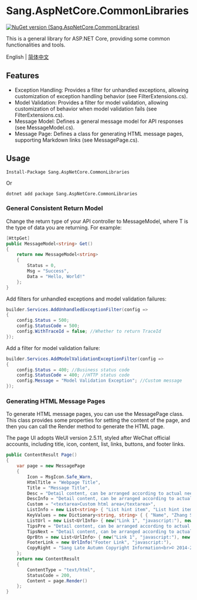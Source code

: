 ﻿# Sang.AspNetCore.CommonLibraries

[![NuGet version (Sang.AspNetCore.CommonLibraries)](https://img.shields.io/nuget/v/Sang.AspNetCore.CommonLibraries.svg?style=flat-square)](https://www.nuget.org/packages/Sang.AspNetCore.CommonLibraries/)

This is a general library for ASP.NET Core, providing some common functionalities and tools.

English | [简体中文](./README_CN.md)

## Features

- Exception Handling: Provides a filter for unhandled exceptions, allowing customization of exception handling behavior (see FilterExtensions.cs).
- Model Validation: Provides a filter for model validation, allowing customization of behavior when model validation fails (see FilterExtensions.cs).
- Message Model: Defines a general message model for API responses (see MessageModel.cs).
- Message Page: Defines a class for generating HTML message pages, supporting Markdown links (see MessagePage.cs).

## Usage

```
Install-Package Sang.AspNetCore.CommonLibraries
```

Or

```
dotnet add package Sang.AspNetCore.CommonLibraries
```

### General Consistent Return Model

Change the return type of your API controller to MessageModel<T>, where T is the type of data you are returning. For example:

```csharp
[HttpGet]
public MessageModel<string> Get()
{
	return new MessageModel<string>
	{
		Status = 0,
		Msg = "Success",
		Data = "Hello, World!"
	};
}
```

Add filters for unhandled exceptions and model validation failures:

```csharp
builder.Services.AddUnhandledExceptionFilter(config =>
{
    config.Status = 500;
    config.StatusCode = 500;
    config.WithTraceId = false; //Whether to return TraceId
});
```

Add a filter for model validation failure:

```csharp
builder.Services.AddModelValidationExceptionFilter(config =>
{
	config.Status = 400; //Business status code
	config.StatusCode = 400; //HTTP status code
    config.Message = "Model Validation Exception"; //Custom message
});
```

### Generating HTML Message Pages

To generate HTML message pages, you can use the MessagePage class. This class provides some properties for setting the content of the page, and then you can call the Render method to generate the HTML page.

The page UI adopts WeUI version 2.5.11, styled after WeChat official accounts, including title, icon, content, list, links, buttons, and footer links.

```csharp
public ContentResult Page()
{
    var page = new MessagePage
    {
        Icon = MsgIcon.Safe_Warn,
        HtmlTitle = "Webpage Title",
        Title = "Message Title",
        Desc = "Detail content, can be arranged according to actual needs. If it wraps, it should not exceed the specified length and should be centered [hyperlink support](http://www.baidu.com)",
        DescInfo = "Detail content, can be arranged according to actual needs. If it wraps, it should not exceed the specified length and should be centered",
        Custom = "<textarea>Custom html area</textarea>",
        ListInfo = new List<string> { "List hint item", "List hint item", "List hint item" },
        KeyValues = new Dictionary<string, string> { { "Name", "Zhang San" }, { "WeChat ID", "123" } },
        ListUrl = new List<UrlInfo> { new("Link 1", "javascript:"), new("Link 2", "javascript:") },
        TipsPre = "Detail content, can be arranged according to actual needs. If it wraps, it should not exceed the specified length and should be centered [hyperlink support](http://www.baidu.com)",
        TipsNext = "Detail content, can be arranged according to actual needs. If it wraps, it should not exceed the specified length and should be centered [hyperlink support](http://www.baidu.com)",
        OprBtn = new List<UrlInfo> { new("Link 1", "javascript:"), new ("Link 2", "javascript:", "default") },
        FooterLink = new UrlInfo("Footer Link", "javascript:"),
        CopyRight = "Sang Late Autumn Copyright Information<br>© 2014-2021 Sang. All Rights Reserved."
    };
    return new ContentResult
    {
        ContentType = "text/html",
        StatusCode = 200,
        Content = page.Render()
    };
}
```